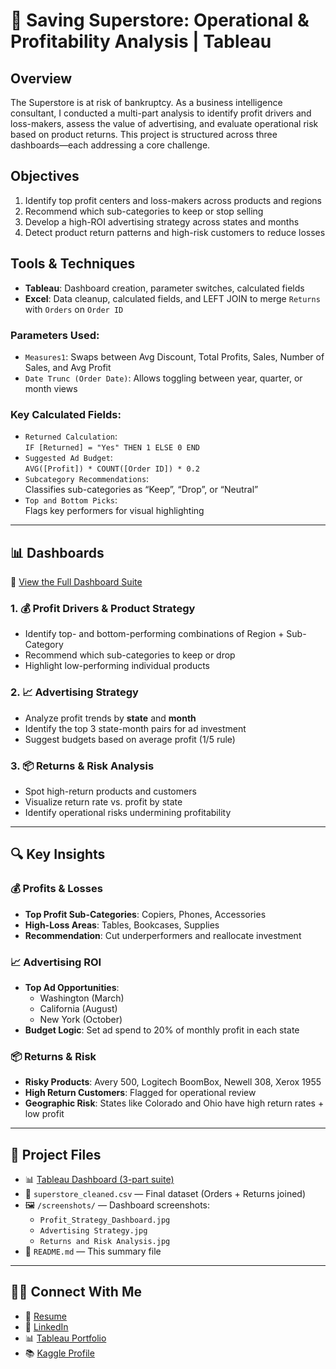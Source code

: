 # 🛒 Saving Superstore: Operational & Profitability Analysis | Tableau

## Overview
The Superstore is at risk of bankruptcy. As a business intelligence consultant, I conducted a multi-part analysis to identify profit drivers and loss-makers, assess the value of advertising, and evaluate operational risk based on product returns. This project is structured across three dashboards—each addressing a core challenge.

## Objectives
1. Identify top profit centers and loss-makers across products and regions  
2. Recommend which sub-categories to keep or stop selling  
3. Develop a high-ROI advertising strategy across states and months  
4. Detect product return patterns and high-risk customers to reduce losses  

## Tools & Techniques
- **Tableau**: Dashboard creation, parameter switches, calculated fields
- **Excel**: Data cleanup, calculated fields, and LEFT JOIN to merge `Returns` with `Orders` on `Order ID`

### Parameters Used:
- `Measures1`: Swaps between Avg Discount, Total Profits, Sales, Number of Sales, and Avg Profit
- `Date Trunc (Order Date)`: Allows toggling between year, quarter, or month views

### Key Calculated Fields:
- `Returned Calculation`:  
  `IF [Returned] = "Yes" THEN 1 ELSE 0 END`
- `Suggested Ad Budget`:  
  `AVG([Profit]) * COUNT([Order ID]) * 0.2`
- `Subcategory Recommendations`:  
  Classifies sub-categories as “Keep”, “Drop”, or “Neutral”
- `Top and Bottom Picks`:  
  Flags key performers for visual highlighting

---

## 📊 Dashboards

🔗 [View the Full Dashboard Suite](https://public.tableau.com/app/profile/dalya.s/viz/SuperStoreAnalysis_17497643785760/ReturnsandRiskAnalysis)

### 1. 💰 Profit Drivers & Product Strategy
- Identify top- and bottom-performing combinations of Region + Sub-Category
- Recommend which sub-categories to keep or drop
- Highlight low-performing individual products

### 2. 📈 Advertising Strategy
- Analyze profit trends by **state** and **month**
- Identify the top 3 state-month pairs for ad investment
- Suggest budgets based on average profit (1/5 rule)

### 3. 📦 Returns & Risk Analysis
- Spot high-return products and customers
- Visualize return rate vs. profit by state
- Identify operational risks undermining profitability

---

## 🔍 Key Insights

### 💰 Profits & Losses
- **Top Profit Sub-Categories**: Copiers, Phones, Accessories  
- **High-Loss Areas**: Tables, Bookcases, Supplies  
- **Recommendation**: Cut underperformers and reallocate investment

### 📈 Advertising ROI
- **Top Ad Opportunities**:  
  - Washington (March)  
  - California (August)  
  - New York (October)  
- **Budget Logic**: Set ad spend to 20% of monthly profit in each state

### 📦 Returns & Risk
- **Risky Products**: Avery 500, Logitech BoomBox, Newell 308, Xerox 1955  
- **High Return Customers**: Flagged for operational review  
- **Geographic Risk**: States like Colorado and Ohio have high return rates + low profit

---

## 📂 Project Files

- 📊 [Tableau Dashboard (3-part suite)](https://public.tableau.com/app/profile/dalya.s/viz/SuperStoreAnalysis_17497643785760/ReturnsandRiskAnalysis)
- 📄 `superstore_cleaned.csv` — Final dataset (Orders + Returns joined)
- 🖼️ `/screenshots/` — Dashboard screenshots:
  - `Profit_Strategy_Dashboard.jpg`
  - `Advertising Strategy.jpg`
  - `Returns and Risk Analysis.jpg`
- 🧾 `README.md` — This summary file

---

## 👩‍💻 Connect With Me
- 📄 [Resume](https://docs.google.com/document/d/1__BjBZNdEdzZwglkZYnPurL69lSgW1B4-WJvTYCPRB4/edit?usp=sharing)
- 💼 [LinkedIn](https://www.linkedin.com/in/dalyasohl)
- 📊 [Tableau Portfolio](https://public.tableau.com/app/profile/dalya.s/vizzes)
- 📚 [Kaggle Profile](https://www.kaggle.com/dalyas)
